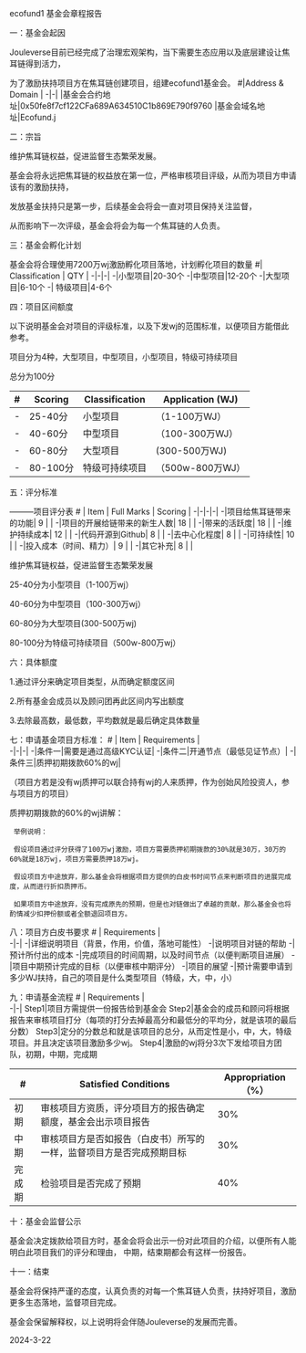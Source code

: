 ecofund1 基金会章程报告


一：基金会起因

Jouleverse目前已经完成了治理宏观架构，当下需要生态应用以及底层建设让焦耳链得到活力，

为了激励扶持项目方在焦耳链创建项目，组建ecofund1基金会。 
\#|Address & Domain |
-|-|
|基金会合约地址|0x50fe8f7cf122CFa689A634510C1b869E790f9760
|基金会域名地址|Ecofund.j

二：宗旨

维护焦耳链权益，促进监督生态繁荣发展。

基金会将永远把焦耳链的权益放在第一位，严格审核项目评级，从而为项目方申请该有的激励扶持，

发放基金扶持只是第一步，后续基金会将会一直对项目保持关注监督，

从而影响下一次评级，基金会将会为每一个焦耳链的人负责。

三：基金会孵化计划
  
基金会将合理使用7200万wj激励孵化项目落地，计划孵化项目的数量
\#| Classification |   QTY |
-|-|-|
-|小型项目|20-30个 
-|中型项目|12-20个
-|大型项目|6-10个 
-| 特级项目|4-6个    

四：项目区间额度

以下说明基金会对项目的评级标准，以及下发wj的范围标准，以便项目方能借此参考。

项目分为4种，大型项目，中型项目，小型项目，特级可持续项目

总分为100分

\#| Scoring | Classification |   Application (WJ) |
-|-|-|-|
-|25-40分|小型项目|（1-100万WJ）|
-|40-60分|中型项目|（100-300万WJ）|
-|60-80分|大型项目| (300-500万WJ) |
-|80-100分|特级可持续项目|（500w-800万WJ）|


五：评分标准

———项目评分表
\# | Item | Full Marks |  Scoring  |
-|-|-|-|
-|项目给焦耳链带来的功能| 9 |        |
-|项目的开展给链带来的新生人数| 18 |    |
-|带来的活跃度| 18 |     |
-|维护持续成本| 12 |    |
-|代码开源到Github|  8  |    |
-|去中心化程度| 8 |    |
-|可持续性| 10 |    |
-|投入成本（时间、精力）| 9 |    |
-|其它补充| 8 |    |

维护焦耳链权益，促进监督生态繁荣发展

25-40分为小型项目（1-100万wj）

40-60分为中型项目（100-300万wj）

60-80分为大型项目(300-500万wj)

80-100分为特级可持续项目（500w-800万wj）



六：具体额度

1.通过评分来确定项目类型，从而确定额度区间

2.所有基金会成员以及顾问团再此区间内写出额度

3.去除最高数，最低数，平均数就是最后确定具体数量


七：申请基金项目方标准：
\# | Item | Requirements |  
-|-|-|
  -|条件一|需要是通过高级KYC认证|
  -|条件二|开通节点（最低见证节点）|
  -|条件三|质押初期拨款60%的wj|
  
  （项目方若是没有wj质押可以联合持有wj的人来质押，作为创始风险投资人，参与项目方的项目）

  质押初期拨款的60%的wj讲解：
  
     举例说明：
     
     假设项目通过评分获得了100万wj激励，项目方需要质押初期拨款的30%就是30万，30万的60%就是18万wj，项目方需要质押18万wj。
     
     假设项目方中途放弃，那么基金会将根据项目方提供的白皮书时间节点来判断项目的进展完成度，从而进行折扣质押币。
     
     如果项目方中途放弃，没有完成原先的预期，但是也对链做出了卓越的贡献，那么基金会也将酌情减少扣押份额或者全额退回项目方。

八：项目方白皮书要求
\# | Requirements |  
-|-|
-|详细说明项目（背景，作用，价值，落地可能性）
-|说明项目对链的帮助
-|预计所付出的成本
-|完成项目的时间周期，以及时间节点（以便判断项目进展）
-|项目中期预计完成的目标（以便审核中期评分）
-|项目的展望
-|预计需要申请到多少WJ扶持，自己的项目是什么类型项目（特级，大，中，小）


九：申请基金流程
\# | Requirements |  
-|-|
Step1|项目方需提供一份报告给到基金会
Step2|基金会的成员和顾问将根据报告来审核项目打分（每项的打分去掉最高分和最低分的平均分，就是该项的最后分数）
Step3|定分的分数总和就是该项目的总分，从而定性是小，中，大，特级项目。并且决定该项目激励多少wj。
Step4|激励的wj将分3次下发给项目方团队，初期，中期，完成期

\#|Satisfied Conditions |Appropriation（%） |
-|-|-|
|初期|审核项目方资质，评分项目方的报告确定额度，基金会出示项目报告|30%
|中期|审核项目方是否如报告（白皮书）所写的一样，监督项目方是否完成预期目标|30%
|完成期|检验项目是否完成了预期|40%

十：基金会监督公示

基金会决定拨款给项目方时，基金会将会出示一份对此项目的介绍，以便所有人能明白此项目我们的评分和理由，
中期，结束期都会有这样一份报告。 
 
十一：结束

基金会将保持严谨的态度，认真负责的对每一个焦耳链人负责，扶持好项目，激励更多生态落地，监督项目完成。

基金会保留解释权，以上说明将会伴随Jouleverse的发展而完善。

2024-3-22
